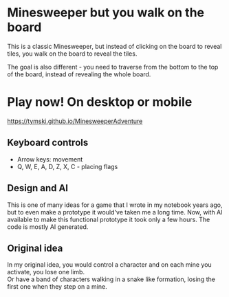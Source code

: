 # Minesweeper but you walk on the board

This is a classic Minesweeper, but instead of clicking on the board to reveal tiles, you walk on the board to reveal the tiles.  

The goal is also different - you need to traverse from the bottom to the top of the board, instead of revealing the whole board.

# Play now! On desktop or mobile

https://tymski.github.io/MinesweeperAdventure

## Keyboard controls

- Arrow keys: movement
- Q, W, E, A, D, Z, X, C - placing flags

## Design and AI

This is one of many ideas for a game that I wrote in my notebook years ago, but to even make a prototype it would've taken me a long time. Now, with AI available to make this functional prototype it took only a few hours. The code is mostly AI generated.

## Original idea

In my original idea, you would control a character and on each mine you activate, you lose one limb.  
Or have a band of characters walking in a snake like formation, losing the first one when they step on a mine.
